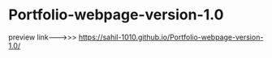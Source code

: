 # Portfolio-webpage-version-1.0
preview link--->>>  https://sahil-1010.github.io/Portfolio-webpage-version-1.0/
